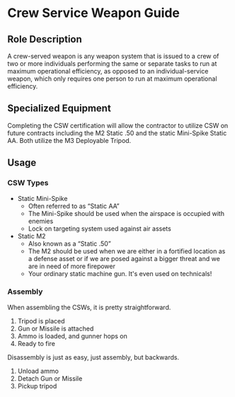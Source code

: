 # Crew Service Weapon Guide

## Role Description

A crew-served weapon is any weapon system that is issued to a crew of two or more individuals performing the same or separate tasks to run at maximum operational efficiency, as opposed to an individual-service weapon, which only requires one person to run at maximum operational efficiency.

## Specialized Equipment

Completing the CSW certification will allow the contractor to utilize CSW on future contracts including the M2 Static .50 and the static Mini-Spike Static AA. Both utilize the M3 Deployable Tripod.

## Usage

### CSW Types
- Static Mini-Spike
  - Often referred to as “Static AA”
  - The Mini-Spike should be used when the airspace is occupied with enemies
  - Lock on targeting system used against air assets
- Static M2
  - Also known as a “Static .50”
  - The M2 should be used when we are either in a fortified location as a defense asset or if we are posed against a bigger threat and we are in need of more firepower
  - Your ordinary static machine gun. It's even used on technicals!


### Assembly

When assembling the CSWs, it is pretty straightforward.
1. Tripod is placed
2. Gun or Missile is attached
3. Ammo is loaded, and gunner hops on
4. Ready to fire

Disassembly is just as easy, just assembly, but backwards.
1. Unload ammo
2. Detach Gun or Missile
3. Pickup tripod